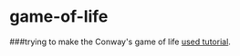 # game-of-life

###trying to make the Conway's game of life
[used tutorial](https://www.youtube.com/watch?v=lIJOuUZROo8).
